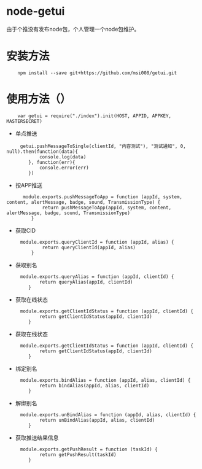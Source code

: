 # node-getui
由于个推没有发布node包，个人管理一个node包维护。

# 安装方法
		npm install --save git+https://github.com/msi008/getui.git

# 使用方法（）
		var getui = require("./index").init(HOST, APPID, APPKEY, MASTERSECRET)


- 单点推送		
``` 
	 getui.pushMessageToSingle(clientId, "内容测试"), "测试通知", 0, null).then(function(data){
			console.log(data)
		}, function(err){
			console.error(err)
		})
```
 		

- 按APP推送	
``` 
	  module.exports.pushMessageToApp = function (appId, system, content, alertMessage, badge, sound, TransmissionType) {
             return pushMessageToApp(appId, system, content, alertMessage, badge, sound, TransmissionType)
         }
```


- 获取CID	
``` 
	 module.exports.queryClientId = function (appId, alias) {
             return queryClientId(appId, alias)
         }
```


- 获取别名	
``` 
	 module.exports.queryAlias = function (appId, clientId) {
            return queryAlias(appId, clientId)
        }
```


- 获取在线状态	
``` 
	 module.exports.getClientIdStatus = function (appId, clientId) {
            return getClientIdStatus(appId, clientId)
        }
```

- 获取在线状态	
``` 
	 module.exports.getClientIdStatus = function (appId, clientId) {
            return getClientIdStatus(appId, clientId)
        }
```

- 绑定别名	
``` 
	 module.exports.bindAlias = function (appId, alias, clientId) {
            return bindAlias(appId, alias, clientId)
        }
```

- 解绑别名	
``` 
	 module.exports.unBindAlias = function (appId, alias, clientId) {
            return unBindAlias(appId, alias, clientId)
        }
```

- 获取推送结果信息	
``` 
	 module.exports.getPushResult = function (taskId) {
            return getPushResult(taskId)
        }
```





		
